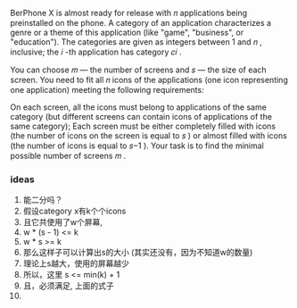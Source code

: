 BerPhone X is almost ready for release with 𝑛
 applications being preinstalled on the phone. A category of an application characterizes a genre or a theme of this application (like "game", "business", or "education"). The categories are given as integers between 1
 and 𝑛
, inclusive; the 𝑖
-th application has category 𝑐𝑖
.

You can choose 𝑚
 — the number of screens and 𝑠
 — the size of each screen. You need to fit all 𝑛
 icons of the applications (one icon representing one application) meeting the following requirements:

On each screen, all the icons must belong to applications of the same category (but different screens can contain icons of applications of the same category);
Each screen must be either completely filled with icons (the number of icons on the screen is equal to 𝑠
) or almost filled with icons (the number of icons is equal to 𝑠−1
).
Your task is to find the minimal possible number of screens 𝑚
.


### ideas
1. 能二分吗？
2. 假设category x有k个个icons
3. 且它共使用了w个屏幕, 
4. w * (s - 1) <= k
5. w * s >= k
6. 那么这样子可以计算出s的大小 (其实还没有，因为不知道w的数量)
7. 理论上s越大，使用的屏幕越少
8. 所以，这里 s <= min(k) + 1
9. 且，必须满足, 上面的式子
10. 